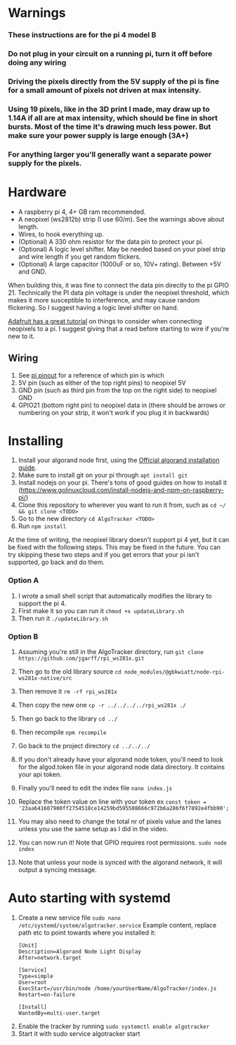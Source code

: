 # Warnings

### These instructions are for the pi 4 model B
### Do not plug in your circuit on a running pi, turn it off before doing any wiring
### Driving the pixels directly from the 5V supply of the pi is fine for a small amount of pixels not driven at max intensity.
### Using 19 pixels, like in the 3D print I made, may draw up to 1.14A if all are at max intensity, which should be fine in short bursts. Most of the time it's drawing much less power. But make sure your power supply is large enough (3A+)
### For anything larger you'll generally want a separate power supply for the pixels.

# Hardware

* A raspberry pi 4, 4+ GB ram recommended.
* A neopixel (ws2812b) strip (I use 60/m). See the warnings above about length.
* Wires, to hook everything up.
* (Optional) A 330 ohm resistor for the data pin to protect your pi.
* (Optional) A logic level shifter. May be needed based on your pixel strip and wire length if you get random flickers.
* (Optional) A large capacitor (1000uF or so, 10V+ rating). Between +5V and GND. 

When building this, it was fine to connect the data pin directly to the pi GPIO 21.
Technically the PI data pin voltage is under the neopixel threshold, which makes it more susceptible to interference, and may cause random flickering. So I suggest having a logic level shifter on hand.

[Adafruit has a great tutorial](https://learn.adafruit.com/neopixels-on-raspberry-pi/raspberry-pi-wiring) on things to consider when connecting neopixels to a pi. I suggest giving that a read before starting to wire if you're new to it.

## Wiring

1. See [pi pinout](https://linuxhint.com/gpio-pinout-raspberry-pi/) for a reference of which pin is which
2. 5V pin (such as either of the top right pins) to neopixel 5V
3. GND pin (such as third pin from the top on the right side) to neopixel GND
4. GPIO21 (bottom right pin) to neopixel data in (there should be arrows or numbering on your strip, it won't work if you plug it in backwards)


# Installing

1. Install your algorand node first, using the [Official algorand installation guide](https://developer.algorand.org/docs/run-a-node/setup/install/).
2. Make sure to install git on your pi through `apt install git`
3. Install nodejs on your pi. There's tons of good guides on how to install it (https://www.golinuxcloud.com/install-nodejs-and-npm-on-raspberry-pi/)
4. Clone this repository to wherever you want to run it from, such as `cd ~/ && git clone <TODO>`
5. Go to the new directory `cd AlgoTracker <TODO>`
6. Run `npm install`

At the time of writing, the neopixel library doesn't support pi 4 yet, but it can be fixed with the following steps. This may be fixed in the future. You can try skipping these two steps and if you get errors that your pi isn't supported, go back and do them.

### Option A

1. I wrote a small shell script that automatically modifies the library to support the pi 4.
2. First make it so you can run it `chmod +x updateLibrary.sh`
3. Then run it `./updateLibrary.sh`

### Option B

1. Assuming you're still in the AlgoTracker directory, run `git clone https://github.com/jgarff/rpi_ws281x.git`
2. Then go to the old library source `cd node_modules/@gbkwiatt/node-rpi-ws281x-native/src`
3. Then remove it `rm -rf rpi_ws281x`
4. Then copy the new one `cp -r ../../../../rpi_ws281x ./`
5. Then go back to the library `cd ../`
6. Then recompile `npm recompile`
7. Go back to the project directory `cd ../../../`

7. If you don't already have your algorand node token, you'll need to look for the algod.token file in your algorand node data directory. It contains your api token.
8. Finally you'll need to edit the index file `nano index.js`
9. Replace the token value on line with your token ex `const token = '23aa641607900ff2754518ce14259bd595508666c972b6a286f6f7892e4fbb90';`
10. You may also need to change the total nr of pixels value and the lanes unless you use the same setup as I did in the video.
11. You can now run it! Note that GPIO requires root permissions. `sudo node index`
12. Note that unless your node is synced with the algorand network, it will output a syncing message.


# Auto starting with systemd

1. Create a new service file `sudo nano /etc/systemd/system/algotracker.service`
	Example content, replace path etc to point towards where you installed it:
	```
	[Unit]
	Description=Algorand Node Light Display
	After=network.target

	[Service]
	Type=simple
	User=root
	ExecStart=/usr/bin/node /home/yourUserName/AlgoTracker/index.js
	Restart=on-failure

	[Install]
	WantedBy=multi-user.target
	```
2. Enable the tracker by running `sudo systemctl enable algotracker`
3. Start it with sudo service algotracker start


